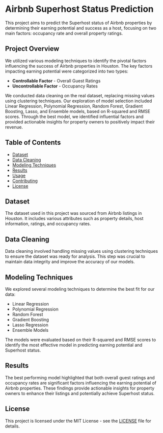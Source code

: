 <!DOCTYPE html>
<html lang="en">
<head>
    <meta charset="UTF-8">
    <meta name="viewport" content="width=device-width, initial-scale=1.0">
    <title>Airbnb Superhost Status Prediction</title>
</head>
<body>

<h1>Airbnb Superhost Status Prediction</h1>

<p>This project aims to predict the Superhost status of Airbnb properties by determining their earning potential and success as a host, focusing on two main factors: occupancy rate and overall property ratings.</p>

<h2>Project Overview</h2>
<p>We utilized various modeling techniques to identify the pivotal factors influencing the success of Airbnb properties in Houston. The key factors impacting earning potential were categorized into two types:</p>
<ul>
    <li><strong>Controllable Factor</strong> - Overall Guest Ratings</li>
    <li><strong>Uncontrollable Factor</strong> - Occupancy Rates</li>
</ul>

<p>We conducted data cleaning on the real dataset, replacing missing values using clustering techniques. Our exploration of model selection included Linear Regression, Polynomial Regression, Random Forest, Gradient Boosting, Lasso, and Ensemble models, based on R-squared and RMSE scores. Through the best model, we identified influential factors and provided actionable insights for property owners to positively impact their revenue.</p>

<h2>Table of Contents</h2>
<ul>
    <li><a href="#dataset">Dataset</a></li>
    <li><a href="#data-cleaning">Data Cleaning</a></li>
    <li><a href="#modeling-techniques">Modeling Techniques</a></li>
    <li><a href="#results">Results</a></li>
    <li><a href="#usage">Usage</a></li>
    <li><a href="#contributing">Contributing</a></li>
    <li><a href="#license">License</a></li>
</ul>

<h2 id="dataset">Dataset</h2>
<p>The dataset used in this project was sourced from Airbnb listings in Houston. It includes various attributes such as property details, host information, ratings, and occupancy rates.</p>

<h2 id="data-cleaning">Data Cleaning</h2>
<p>Data cleaning involved handling missing values using clustering techniques to ensure the dataset was ready for analysis. This step was crucial to maintain data integrity and improve the accuracy of our models.</p>

<h2 id="modeling-techniques">Modeling Techniques</h2>
<p>We explored several modeling techniques to determine the best fit for our data:</p>
<ul>
    <li>Linear Regression</li>
    <li>Polynomial Regression</li>
    <li>Random Forest</li>
    <li>Gradient Boosting</li>
    <li>Lasso Regression</li>
    <li>Ensemble Models</li>
</ul>
<p>The models were evaluated based on their R-squared and RMSE scores to identify the most effective model in predicting earning potential and Superhost status.</p>

<h2 id="results">Results</h2>
<p>The best performing model highlighted that both overall guest ratings and occupancy rates are significant factors influencing the earning potential of Airbnb properties. These findings provide actionable insights for property owners to enhance their listings and potentially achieve Superhost status.</p>

<h2 id="license">License</h2>
<p>This project is licensed under the MIT License - see the <a href="LICENSE">LICENSE</a> file for details.</p>

</body>
</html>
